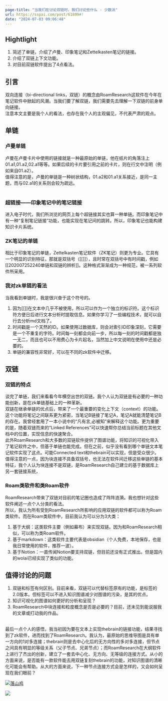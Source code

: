 ```yaml
---
page-title: "当我们在讨论双链时，我们讨论些什么 - 少数派"
url: https://sspai.com/post/61899#!
date: "2024-07-03 09:06:48"
---
```

## **Hightlight**

1.  简述了单链，介绍了卢曼、印象笔记和Zettelkasten笔记的链接。
2.  介绍了双链上下文功能。
3.  对目前双链软件提出了4点看法。

## **引言**

双向连接（bi-directional links，双链）的概念由RoamResearch这软件在今年在笔记软件中掀起的风潮。当我们要了解双链，我们需要先去理解一下双链的前身单向链接。  
注意本文主要是我个人的看法，也存在我个人的主观偏见，不代表严肃的观点。

## **单链**

### **卢曼单链**

卢曼在卢曼卡片中使用的链接就是一种最原始的单链，他在纸片的角落注上01.a1,01.a2,02.a1等等。如果后续的卡片要引用之前的卡片，则在行文中注明（例如来自01.a2）。  
值得注意的是，卢曼的单链是一种树状结构，01.a2和01.a1关系接近，是同一主题，而与02.a1的关系则会较为疏远。  
​

### **超链接——印象笔记中的笔记链接**

进入电子时代，我们所浏览的网页上每个超链接其实也算一种单链。而印象笔记中有一种“复制笔记链接”功能，也能实现在笔记间的跳转。所以，印象笔记也能构建知识卡片系统。

### **ZK笔记的单链**

相比于印象笔记的单链，Zettelkasten笔记软件（ZK笔记）则更为专业。它具有一个明显的识别特征，那就是双括号（\[\[\]\]），且时常在双括号中有时间戳，例如\[\[202007252240单链和双链的辨析\]\]。这种格式渐渐成为一种规范，被一系列软件所采用。

### **我对zk单链的看法**

当我看到单链时，我是很兴奋于这个符号的。

1.  因为\[\[\]\]在文本中几乎不被使用，所以可以作为一个独立的标识符。这个标识符方便日后进行文本分析时提取信息。如果你学习了一些编程技术，就可以自行去分析md文档了。
2.  时间戳是一个天然的ID。如果使用过数据库，则会对索引ID印象深刻，它需要是一个不重复的字符。时间每一刻都会向前一步，所以每一刻的时间戳都是独一无二，而且也可以不用费心为卡片起名，当然加上中文说明在使用中还是必要的。
3.  单链的兼容性非常好，可以在不同的zk软件中迁移。

## **双链**

### **双链的特点**

谈完了单链，我们来看看今年横空出世的双链。我个人认为双链是有必要的一种功能创新，是在zk单链基础上的一种革新。  
双链在继承单链的优点后，带来了一个最重要的变化上下文（context）的功能。这个功能将笔记之间联系更为紧密，当笔记B链接了笔记A，笔记A就能清楚笔记B的存在。我曾经套用了一本小说中的“凡有言,必被知”来解释这个功能。更为重要的是，随着双链而来的“Linked References”可以快速帮你总结当前标题在其他文档中的位置，实现信息的快速聚合。  
此外RoamResearch和大多数的双链软件提供了图谱功能，将知识的可视化带入了笔记软件之中，但基于单链也能完成。但在之前，似乎没有看到哪个单链文本笔记软件实现了这点。可能Connected text和thebrain可以实现，但是受众很少。  
值得注意的一点，因为块连接不具备双括号，也无法在软件间迁移这些单链的基本特征，我个人认为块连接不是双链，是RoamResearch自己建立的基于数据库上另一套链接系统，

### **Roam类软件和类Roam软件**

RoamResearch带来了双链对目前的笔记圈也造成了阵阵涟漪。我也想针对这些软件阐述一点个人分类的看法。  
所以，我认为所有受到RoamResearch所影响的应用双链的软件都可以称为Roam类软件。而在Roam类软件中，目前我认为可以分为3大类：

1.  基于大纲：这类软件主要（例如幕布）来实现双链。因为和RoamResearch相似，可以称为类Roam软件。
2.  基于markdown：这类软件主要代表是obsidian（个人免费，本地保存，也是我日常使用的软件，推荐一波）。
3.  基于Notion：一直传闻Notion要支持双链，但目前还没有正式推出。但是国内的wolai已经实现了类似的功能。

## **值得讨论的问题**

1.  双链和标签有何区别。目前来看，双链可以代替标签原有的功能，是标签的2.0版本。但标签可以不进入知识图谱减少对图谱的污染，是其的优点。
2.  知识可视化的图谱如何更好的分析和呈现？
3.  RoamResearch中块连接和粒度概念是否是必要的？目前，还未见到能说服我的文章或打动我的作品。  
     

最后一点个人的感悟，我当初因为要在文本上实现thebrain的链接功能，结果寻找到了zk软件，进而找到了RoamResearch。我认为，最原始的思维导图是具有单一方向的1对多连接；thebrain则是去中心化后的无方向性的多对多连接，但节点之间具有明显的等级关系（父子节点、兄弟节点）；而RoamResearch在大纲软件上进行了杰出的创新，建立了一套去中心化、无方向、无等级的连接方式。从小的方面来说，是否能有一款软件能去用双链复刻thebrain的功能，对知识图谱的清晰化可能会有帮助。从大的方面来说，下一种节点连接方式会是怎样的，又会如何呈现在我们眼前？

[![落山鸡](https://cdn-static.sspai.com/ui/otter_avatar_placeholder_240511.png?imageMogr2/auto-orient/thumbnail/!84x84r/gravity/center/crop/84x84/format/webp/ignore-error/1)](https://sspai.com/u/95ldt0fu/updates)

[![](https://cdnfile.sspai.com/4/17/2023/article/491802ca-e512-e34e-8689-29cb9e9fdd6b.gif?imageMogr2/auto-orient/quality/90/ignore-error/1)](https://sspai.com/a/VKygbn)